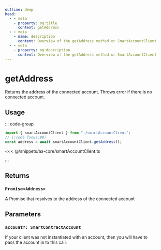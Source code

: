 ```yaml
---
outline: deep
head:
  - - meta
    - property: og:title
      content: getAddress
  - - meta
    - name: description
      content: Overview of the getAddress method on SmartAccountClient
  - - meta
    - property: og:description
      content: Overview of the getAddress method on SmartAccountClient
---
```


# getAddress

Returns the address of the connected account. Throws error if there is no connected account.

## Usage

::: code-group

```ts [example.ts]
import { smartAccountClient } from "./smartAccountClient";
// [!code focus:99]
const address = await smartAccountClient.getAddress();
```

<<< @/snippets/aa-core/smartAccountClient.ts

:::

## Returns

### `Promise<Address>`

A Promise that resolves to the address of the connected account

## Parameters

### `account?: SmartContractAccount`

If your client was not instantiated with an account, then you will have to pass the account in to this call.

